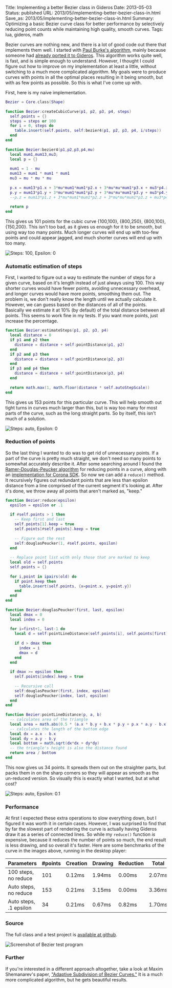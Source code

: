 Title: Implementing a better Bezier class in Gideros
Date: 2013-05-03
Status: published
URL: 2013/05/implementing-better-bezier-class-in.html
Save_as: 2013/05/implementing-better-bezier-class-in.html
Summary: Optimizing a basic Bezier curve class for better performance by selectively reducing point counts while maintaining high quality, smooth curves.
Tags: lua, gideros, math

Bezier curves are nothing new, and there is a lot of good code out there that implements them well. I started with [Paul Burke's algorithm](http://paulbourke.net/geometry/bezier/), mainly because someone had [already ported it to Gideros](http://www.giderosmobile.com/forum/discussion/461/bezier-curve-code). This algorithm works quite well, is fast, and is simple enough to understand. However, I thought I could figure out how to improve on my implementation at least a little, without switching to a much more complicated algorithm.  My goals were to produce curves with points in all the optimal places resulting in it being smooth, but with as few points as possible. So this is what I've come up with.

First, here is my naive implementation.

```lua
Bezier = Core.class(Shape)
 
function Bezier:createCubicCurve(p1, p2, p3, p4, steps)
  self.points = {}
  steps = steps or 100
  for i = 0, steps do
    table.insert(self.points, self:bezier4(p1, p2, p3, p4, i/steps))
  end
end
 
function Bezier:bezier4(p1,p2,p3,p4,mu)
  local mum1,mum13,mu3;
  local p = {}
 
  mum1 = 1 - mu
  mum13 = mum1 * mum1 * mum1
  mu3 = mu * mu * mu
 
  p.x = mum13*p1.x + 3*mu*mum1*mum1*p2.x + 3*mu*mu*mum1*p3.x + mu3*p4.x
  p.y = mum13*p1.y + 3*mu*mum1*mum1*p2.y + 3*mu*mu*mum1*p3.y + mu3*p4.y
  --p.z = mum13*p1.z + 3*mu*mum1*mum1*p2.z + 3*mu*mu*mum1*p3.z + mu3*p4.z
 
  return p 
end
```

This gives us 101 points for the cubic curve {100,100}, {800,250}, {800,100}, {150,200}.  This isn't too bad, as it gives us enough for it to be smooth, but using way too many points.  Much longer curves will end up with too-few points and could appear jagged, and much shorter curves will end up with too many.

![Steps: 100, Epsilon: 0]({filename}/images/better-bezier-class-gideros/steps100_epsilon0.png)

### Automatic estimation of steps

First, I wanted to figure out a way to estimate the number of steps for a given curve, based on it's length instead of just always using 100. This way shorter curves would have fewer points, avoiding unnecessary overhead, and longer curves would have more points, smoothing them out.  The problem is, we don't really know the length until we actually calculate it. However, we can guess based on the distances of all of the points. Basically we estimate it at 10% (by default) of the total distance between all points.  This seems to work fine in my tests.  If you want more points, just increase the percentage.

```lua
function Bezier:estimateSteps(p1, p2, p3, p4)
  local distance = 0
  if p1 and p2 then
    distance = distance + self:pointDistance(p1, p2)
  end
  if p2 and p3 then
    distance = distance + self:pointDistance(p2, p3)
  end
  if p3 and p4 then
    distance = distance + self:pointDistance(p3, p4)
  end
 
  return math.max(1, math.floor(distance * self.autoStepScale))
end
```

This gives us 153 points for this particular curve.  This will help smooth out tight turns in curves much larger than this, but is way too many for most parts of the curve, such as the long straight parts.  So by itself, this isn't much of a solution.

![Steps: auto, Epsilon: 0]({filename}/images/better-bezier-class-gideros/stepsauto_epsilon0.png)

### Reduction of points

So the last thing I wanted to do was to get rid of unnecessary points.  If a part of the curve is pretty much straight, we don't need so many points to somewhat accurately describe it.  After some searching around I found the [Ramer-Douglas-Peucker algorithm](http://en.wikipedia.org/wiki/Ramer%E2%80%93Douglas%E2%80%93Peucker_algorithm) for reducing points in a curve, along with an [implementation for Corona SDK](http://quangnle.wordpress.com/2012/12/30/corona-sdk-curve-fitting-1-implementation-of-ramer-douglas-peucker-algorithm-to-reduce-points-of-a-curve/). So now we can add a `reduce()` method.  It recursively figures out redundant points that are less than epsilon distance from a line comprised of the current segment it's looking at.  After it's done, we throw away all points that aren't marked as, "keep."

```lua
function Bezier:reduce(epsilon)
  epsilon = epsilon or .1
 
  if #self.points > 1 then
    -- Keep first and last
    self.points[1].keep = true
    self.points[#self.points].keep = true
 
    -- Figure out the rest
    self:douglasPeucker(1, #self.points, epsilon)
  end
 
  -- Replace point list with only those that are marked to keep
  local old = self.points
  self.points = {}
 
  for i,point in ipairs(old) do
    if point.keep then
      table.insert(self.points, {x=point.x, y=point.y})
    end
  end
end
 
function Bezier:douglasPeucker(first, last, epsilon)
  local dmax = 0
  local index = 0
 
  for i=first+1, last-1 do
    local d = self:pointLineDistance(self.points[i], self.points[first], self.points[last])
 
    if d > dmax then
      index = i
      dmax = d
    end
  end
 
  if dmax >= epsilon then
    self.points[index].keep = true
 
    -- Recursive call
    self:douglasPeucker(first, index, epsilon)
    self:douglasPeucker(index, last, epsilon)
  end
end
 
function Bezier:pointLineDistance(p, a, b)
  -- calculates area of the triangle
  local area = math.abs(0.5 * (a.x * b.y + b.x * p.y + p.x * a.y - b.x * a.y - p.x * b.y - a.x * p.y))
  -- calculates the length of the bottom edge
  local dx = a.x - b.x
  local dy = a.y - b.y
  local bottom = math.sqrt(dx*dx + dy*dy)
  -- the triangle's height is also the distance found
  return area / bottom
end
```

This now gives us 34 points.  It spreads them out on the straighter parts, but packs them in on the sharp corners so they will appear as smooth as the un-reduced version.  So visually this is exactly what I wanted, but at what cost?

![Steps: auto, Epsilon: 0.1]({filename}/images/better-bezier-class-gideros/stepsauto_epsilonpoint1.png)

### Performance

At first I expected these extra operations to slow everything down, but I figured it was worth it in certain cases. However, I was surprised to find that by far the slowest part of rendering the curve is actually having Gideros draw it as a series of connected lines.  So while my `reduce()` function *is* expensive, because it reduces the number of points so much, the end result is less drawing, and so overall it's faster.  Here are some benchmarks of the curve in the images above, running in the desktop player:

<table class="table">
  <thead>
    <tr>
      <th>Parameters</th>
      <th>#points</th>
      <th>Creation</th>
      <th>Drawing</th>
      <th>Reduction</th>
      <th>Total</th>
    </tr>
  </thead>
  <tbody>
    <tr><td>100 steps, no reduce</td><td>101</td><td>0.12ms</td><td>1.94ms</td><td>0.00ms</td><td>2.07ms</td></tr>
    <tr><td>Auto steps, no reduce</td><td>153</td><td>0.21ms</td><td>3.15ms</td><td>0.00ms</td><td>3.36ms</td></tr>
    <tr><td>Auto steps, .1 epsilon</td><td>34</td><td>0.21ms</td><td>0.67ms</td><td>0.82ms</td><td>1.70ms</td></tr>
  </tbody>
</table>

### Source

The full class and a test project is [available at github](https://github.com/nshafer/Bezier).

![Screenshot of Bezier test program]({filename}/images/better-bezier-class-gideros/Bezier_test_program.png)

### Further

If you're interested in a different approach altogether, take a look at Maxim Shemanarev's paper, ["Adaptive Subdivision of Bezier Curves."](http://antigrain.com/research/adaptive_bezier/) It is a much more complicated algorithm, but he gets beautiful results.
